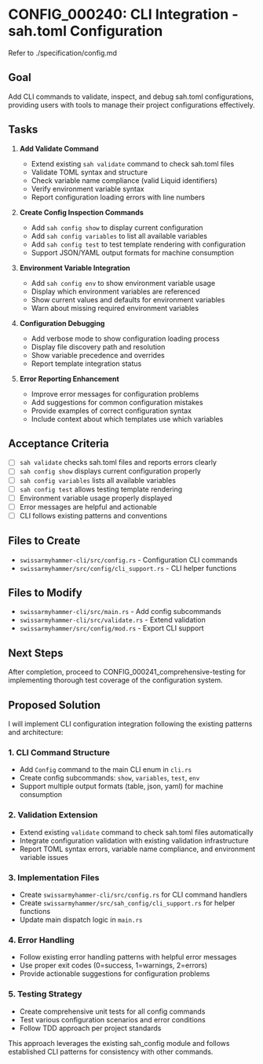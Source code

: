 # CONFIG_000240: CLI Integration - sah.toml Configuration

Refer to ./specification/config.md

## Goal

Add CLI commands to validate, inspect, and debug sah.toml configurations, providing users with tools to manage their project configurations effectively.

## Tasks

1. **Add Validate Command**
   - Extend existing `sah validate` command to check sah.toml files
   - Validate TOML syntax and structure
   - Check variable name compliance (valid Liquid identifiers)
   - Verify environment variable syntax
   - Report configuration loading errors with line numbers

2. **Create Config Inspection Commands**
   - Add `sah config show` to display current configuration
   - Add `sah config variables` to list all available variables
   - Add `sah config test` to test template rendering with configuration
   - Support JSON/YAML output formats for machine consumption

3. **Environment Variable Integration**
   - Add `sah config env` to show environment variable usage
   - Display which environment variables are referenced
   - Show current values and defaults for environment variables
   - Warn about missing required environment variables

4. **Configuration Debugging**
   - Add verbose mode to show configuration loading process
   - Display file discovery path and resolution
   - Show variable precedence and overrides
   - Report template integration status

5. **Error Reporting Enhancement**
   - Improve error messages for configuration problems
   - Add suggestions for common configuration mistakes
   - Provide examples of correct configuration syntax
   - Include context about which templates use which variables

## Acceptance Criteria

- [ ] `sah validate` checks sah.toml files and reports errors clearly
- [ ] `sah config show` displays current configuration properly
- [ ] `sah config variables` lists all available variables
- [ ] `sah config test` allows testing template rendering
- [ ] Environment variable usage properly displayed
- [ ] Error messages are helpful and actionable
- [ ] CLI follows existing patterns and conventions

## Files to Create

- `swissarmyhammer-cli/src/config.rs` - Configuration CLI commands
- `swissarmyhammer/src/config/cli_support.rs` - CLI helper functions

## Files to Modify

- `swissarmyhammer-cli/src/main.rs` - Add config subcommands
- `swissarmyhammer-cli/src/validate.rs` - Extend validation
- `swissarmyhammer/src/config/mod.rs` - Export CLI support

## Next Steps

After completion, proceed to CONFIG_000241_comprehensive-testing for implementing thorough test coverage of the configuration system.
## Proposed Solution

I will implement CLI configuration integration following the existing patterns and architecture:

### 1. CLI Command Structure
- Add `Config` command to the main CLI enum in `cli.rs`
- Create config subcommands: `show`, `variables`, `test`, `env`
- Support multiple output formats (table, json, yaml) for machine consumption

### 2. Validation Extension  
- Extend existing `validate` command to check sah.toml files automatically
- Integrate configuration validation with existing validation infrastructure
- Report TOML syntax errors, variable name compliance, and environment variable issues

### 3. Implementation Files
- Create `swissarmyhammer-cli/src/config.rs` for CLI command handlers
- Create `swissarmyhammer/src/sah_config/cli_support.rs` for helper functions
- Update main dispatch logic in `main.rs`

### 4. Error Handling
- Follow existing error handling patterns with helpful error messages
- Use proper exit codes (0=success, 1=warnings, 2=errors)
- Provide actionable suggestions for configuration problems

### 5. Testing Strategy
- Create comprehensive unit tests for all config commands
- Test various configuration scenarios and error conditions
- Follow TDD approach per project standards

This approach leverages the existing sah_config module and follows established CLI patterns for consistency with other commands.